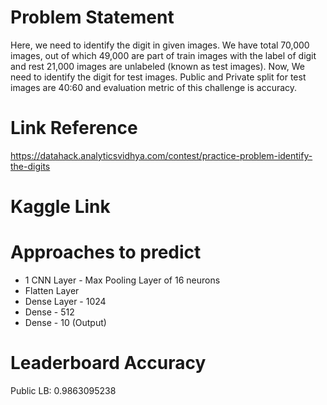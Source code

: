 # Problem Statement
Here, we need to identify the digit in given images. We have total 70,000 images, out of which 49,000 are part of train images with the label of digit and rest 21,000 images are unlabeled (known as test images). Now, We need to identify the digit for test images. Public and Private split for test images are 40:60 and evaluation metric of this challenge is accuracy. 

# Link Reference
https://datahack.analyticsvidhya.com/contest/practice-problem-identify-the-digits

# Kaggle Link


# Approaches to predict
* 1 CNN Layer - Max Pooling Layer of 16 neurons
* Flatten Layer
* Dense Layer - 1024
* Dense - 512
* Dense - 10 (Output)

# Leaderboard Accuracy
Public LB: 0.9863095238